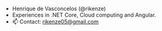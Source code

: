 - Henrique de Vasconcelos (@rikenze)
- Experiences in .NET Core, Cloud computing and Angular.
- 📫 Contact: rikenze05@gmail.com

<!---
rikenze/rikenze is a ✨ special ✨ repository because its `README.md` (this file) appears on your GitHub profile.
You can click the Preview link to take a look at your changes.
--->
